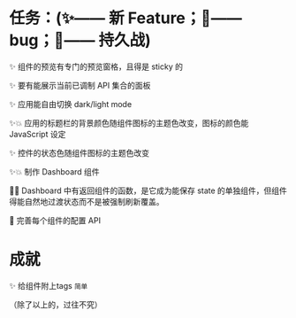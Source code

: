 # 任务：(✨—— 新 Feature；🐞—— bug；🎈—— 持久战)

✨ 组件的预览有专门的预览窗格，且得是 sticky 的

✨ 要有能展示当前已调制 API 集合的面板

✨ 应用能自由切换 dark/light mode

✨💥 应用的标题栏的背景颜色随组件图标的主题色改变，图标的颜色能 JavaScript 设定

✨ 控件的状态色随组件图标的主题色改变


✨💥 制作 Dashboard 组件

🐞💥 Dashboard 中有返回组件的函数，是它成为能保存 state 的单独组件，但组件得能自然地过渡状态而不是被强制刷新覆盖。

🎈 完善每个组件的配置 API

# 成就
✨ 给组件附上tags `简单`

（除了以上的，过往不究）
